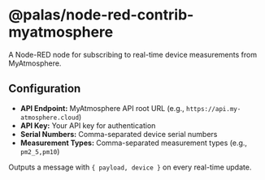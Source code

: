 # @palas/node-red-contrib-myatmosphere

A Node-RED node for subscribing to real-time device measurements from MyAtmosphere.

## Configuration

- **API Endpoint:** MyAtmosphere API root URL (e.g., `https://api.my-atmosphere.cloud`)
- **API Key:** Your API key for authentication
- **Serial Numbers:** Comma-separated device serial numbers
- **Measurement Types:** Comma-separated measurement types (e.g., `pm2_5,pm10`)

Outputs a message with `{ payload, device }` on every real-time update.
